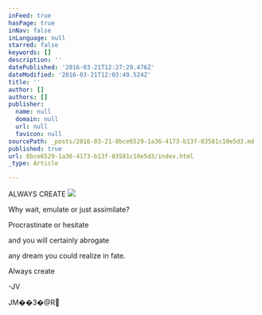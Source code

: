```yaml
---
inFeed: true
hasPage: true
inNav: false
inLanguage: null
starred: false
keywords: []
description: ''
datePublished: '2016-03-21T12:27:29.476Z'
dateModified: '2016-03-21T12:03:49.524Z'
title: ''
author: []
authors: []
publisher:
  name: null
  domain: null
  url: null
  favicon: null
sourcePath: _posts/2016-03-21-8bce6529-1a36-4173-b13f-03581c10e5d3.md
published: true
url: 8bce6529-1a36-4173-b13f-03581c10e5d3/index.html
_type: Article

---
```

ALWAYS CREATE
![](https://the-grid-user-content.s3-us-west-2.amazonaws.com/72b88a96-8056-441e-9643-3ac144349e86.jpg)

Why wait, emulate or just assimilate?

Procrastinate or hesitate 

and you will certainly abrogate

any dream you could realize in fate.

Always create

-JV

JM��3�@R